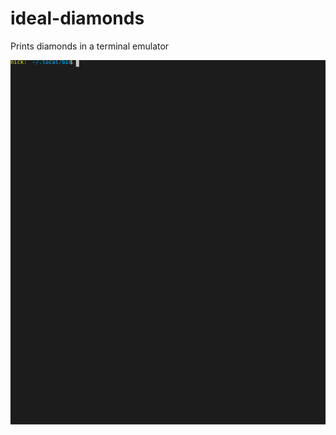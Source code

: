 # ideal-diamonds
Prints diamonds in a terminal emulator 

<img src="https://raw.githubusercontent.com/nick-de/ideal-diamonds/master/diamonds_example.svg?token=AFMX5YMJTD5HBW46UZY4M6S5YN3LI?sanitize=true">
